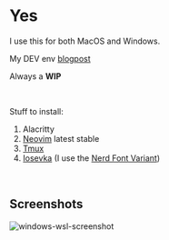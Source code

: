 # Yes

I use this for both MacOS and Windows. 

My DEV env [blogpost](https://blog-snowy-xi.vercel.app/blog/my-dev-env)

Always a **WIP**


</br>

Stuff to install:
1. Alacritty
2. [Neovim](https://neovim.io/) latest stable
3. [Tmux](https://github.com/tmux/tmux)
4. [Iosevka](https://typeof.net/Iosevka/) (I use the [Nerd Font Variant](https://github.com/ryanoasis/nerd-fonts/tree/master/patched-fonts/Iosevka))

</br>

## Screenshots

![windows-wsl-screenshot](https://user-images.githubusercontent.com/30682722/224527267-ea866aa3-56c6-4edf-9f6c-26be481dc92b.png "Windows WSL screenshot")
